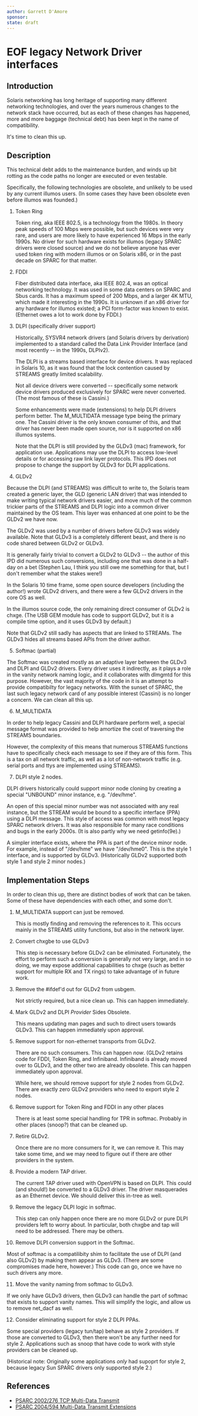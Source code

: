 ```yaml
---
author: Garrett D'Amore
sponsor:
state: draft
---
```


# EOF legacy Network Driver interfaces

## Introduction

Solaris networking has long heritage of supporting many different
networking technologies, and over the years numerous changes
to the network stack have occurred, but as each of these changes
has happened, more and more baggage (technical debt) has been
kept in the name of compatibility.

It's time to clean this up.

## Description

This technical debt adds to the maintenance burden, and winds up
bit rotting as the code paths no longer are executed or even testable.

Specifically, the following technologies are obsolete, and unlikely
to be used by any current illumos users.  (In some cases they have
been obsolete even before illumos was founded.)

1. Token Ring

   Token ring, aka IEEE 802.5, is a technology from the 1980s.
   In theory peak speeds of 100 Mbps were possible, but such
   devices were very rare, and users are more likely to have
   experienced 16 Mbps in the early 1990s. No driver for such
   hardware exists for illumos (legacy SPARC drivers were closed
   source) and we do not believe anyone has ever used token ring with
   modern illumos or on Solaris x86, or in the past decade on SPARC
   for that matter.

2. FDDI

   Fiber distributed data interface, aka IEEE 802.4, was an optical
   networking technology.  It was used in some data centers on SPARC
   and Sbus cards. It has a maximum speed of 200 Mbps, and a larger
   4K MTU, which made it interesting in the 1990s.  It is unknown if
   an x86 driver for any hardware for illumos existed; a PCI form-factor
   was known to exist.  (Ethernet owes a lot to work done by FDDI.)
   
3. DLPI (specifically driver support)

   Historically, SYSVR4 network drivers (and Solaris drivers by
   derivation) implemented to a standard called the Data Link Provider
   Interface (and most recently -- in the 1990s, DLPIv2).

   The DLPI is a streams based interface for device drivers.
   It was replaced in Solaris 10, as it was found that the lock
   contention caused by STREAMS greatly limited scalability.

   Not all device drivers were converted -- specifically some
   network device drivers produced exclusively for SPARC were
   never converted.  (The most famous of these is Cassini.)

   Some enhancements were made (extensions) to help DLPI drivers
   perform better.  The M_MULTIDATA message type being the primary
   one.  The Cassini driver is the only known consumer of this, and
   that driver has never been made open source, nor is it supported
   on x86 illumos systems.

   Note that the DLPI is still provided by the GLDv3 (mac) framework,
   for application use.  Applications may use the DLPI to access
   low-level details or for accessing raw link layer protocols.
   This IPD does not propose to change the support by GLDv3 for DLPI
   applications.

4. GLDv2

  Because the DLPI (and STREAMS) was difficult to write to, the
  Solaris team created a generic layer, the GLD (generic LAN driver)
  that was intended to make writing typical network drivers easier,
  and move much of the common trickier parts of the STREAMS and
  DLPI logic into a common driver maintained by the OS team.
  This layer was enhanced at one point to be the GLDv2 we have now.

  The GLDv2 was used by a number of drivers before GLDv3 was
  widely available.  Note that GLDv3 is a completely different beast,
  and there is no code shared between GLDv2 or GLDv3.

  It is generally fairly trivial to convert a GLDv2 to GLDv3 -- the
  author of this IPD did numerous such conversions, including one that
  was done in a half-day on a bet (Stephen Lau, I think you still owe
  me something for that, but I don't remember what the stakes were!)

  In the Solaris 10 time frame, some open source developers
  (including the author!) wrote GLDv2 drivers, and there were a
  few GLDv2 drivers in the core OS as well.

  In the illumos source code, the only remaining direct consumer of
  GLDv2 is chxge. (The USB GEM module has code to support GLDv2, but
  it is a compile time option, and it uses GLDv3 by default.)

  Note that GLDv2 still sadly has aspects that are linked to STREAMs.
  The GLDv3 hides all streams based APIs from the driver author.

5. Softmac (partial)

  The Softmac was created mostly as an adaptive layer between the
  GLDv3 and DLPI and GLDv2 drivers.  Every driver uses it indirectly,
  as it plays a role in the vanity network naming logic, and it
  collaborates with dlmgmtd for this purpose.  However, the vast
  majority of the code in it is an attempt to provide compatibilty
  for legacy networks.  With the sunset of SPARC, the last such
  legacy network card of any possible interest (Cassini) is no longer
  a concern.  We can clean all this up.

6. M_MULTIDATA

  In order to help legacy Cassini and DLPI hardware perform well,
  a special message format was provided to help amortize the cost
  of traversing the STREAMS boundaries.

  However, the complexity of this means that numerous STREAMS
  functions have to specifically check each message to see if they
  are of this form.  This is a tax on all network traffic,
  as well as a lot of non-network traffic (e.g. serial ports
  and ttys are implemented using STREAMS).

7. DLPI style 2 nodes.

  DLPI drivers historically could support minor node cloning
  by creating a special "UNBOUND" minor instance, e.g. "/dev/hme".

  An open of this special minor number was not associated with
  any real instance, but the STREAM would be bound to a specific
  interface (PPA) using a DLPI message. This style of access was
  common with most legacy SPARC network drivers.  It was also
  responsible for many race conditions and bugs in the early 2000s.
  (It is also partly why we need getinfo(9e).)

  A simpler interface exists, where the PPA is part of the device
  minor node.  For example, instead of "/dev/hme" we have "/dev/hme0".
  This is the style 1 interface, and is supported by GLDv3.
  (Historically GLDv2 supported both style 1 and style 2 minor nodes.)
  
## Implementation Steps

In order to clean this up, there are distinct bodies of work that
can be taken.
Some of these have dependencies with each other, and some don't.


1. M_MULTIDATA support can just be removed.

   This is mostly finding and removing the references to it.
   This occurs mainly in the STREAMS utility functions, but also
   in the network layer.
  
2. Convert chxgbe to use GLDv3

   This step is necessary before GLDv2 can be eliminated.
   Fortunately, the effort to perform such a conversion is generally
   not very large, and in so doing, we may expose additional capabilities
   to chxge (such as better support for multiple RX and TX rings)
   to take advantage of in future work.

3. Remove the #ifdef'd out for GLDv2 from usbgem.

   Not strictly required, but a nice clean up.
   This can happen immediately.

4. Mark GLDv2 and DLPI *Provider* Sides Obsolete.

   This means updating man pages and such to direct users towards
   GLDv3.  This can happen immediately upon approval.

5. Remove support for non-ethernet transports from GLDv2.

   There are no such consumers.  This can happen *now*.
   (GLDv2 retains code for FDDI, Token Ring, and Infiniband.
   Infiniband is already moved over to GLDv3, and the other two
   are already obsolete.  This can happen immediately upon approval.

   While here, we should remove support for style 2 nodes from GLDv2.
   There are exactly zero GLDv2 providers who need to export style 2 nodes.

6. Remove support for Token Ring and FDDI in any other places

   There is at least some special handling for TPR in softmac.
   Probably in other places (snoop?) that can be cleaned up.

7. Retire GLDv2.

   Once there are no more consumers for it, we can remove it.
   This may take some time, and we may need to figure out if there
   are other providers in the system.

8. Provide a modern TAP driver.

   The current TAP driver used with OpenVPN is based on DLPI.
   This could (and should!) be converted to a GLDv3 driver.
   The driver masquerades as an Ethernet device.  We should
   deliver this in-tree as well.

9. Remove the legacy DLPI logic in softmac. 

   This step can only happen once there are no more GLDv2 or
   pure DLPI providers left to worry about.  In particular,
   both chxgbe and tap will need to be addressed.  There may
   be others.

10. Remove DLPI conversion support in the Softmac.
 
   Most of softmac is a compatilibity shim to facilitate the
   use of DLPI (and also GLDv2) by making them appear as GLDv3.
   (There are some compromises made here, however.)  This code
   can go, once we have no such drivers any more.
   
11. Move the vanity naming from softmac to GLDv3.

  If we only have GLDv3 drivers, then GLDv3 can handle the part
  of softmac that exists to support vanity names.  This will
  simplify the logic, and allow us to remove net_dacf as well.

12. Consider eliminating support for style 2 DLPI PPAs.

  Some special providers (legacy tun/tap) behave as style 2
  providers.  If those are converted to GLDv3, then there won't
  be any further need for style 2.  Applications such as snoop that
  have code to work with style providers can be cleaned up.

  (Historical note: Originally some applications *only* had supoprt
  for style 2, because legacy Sun SPARC drivers only supported style 2.)

## References

* [PSARC 2002/276 TCP Multi-Data Transmit](https://illumos.org/opensolaris/ARChive/PSARC/2002/276/)
* [PSARC 2004/594 Multi-Data Transmit Extensions](https://illumos.org/opensolaris/ARChive/PSARC/2004/594/)
